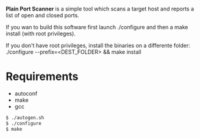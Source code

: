 
**Plain Port Scanner** is a simple tool which scans a target host and reports a list of open and closed ports.

If you wan to build this software first launch ./configure and then a make install (with root privileges).

If you don't have root privileges, install the binaries on a differente folder: ./configure --prefix=<DEST_FOLDER> && make install

Requirements
============

* autoconf
* make
* gcc

```sh
$ ./autogen.sh
$ ./configure
$ make
```
